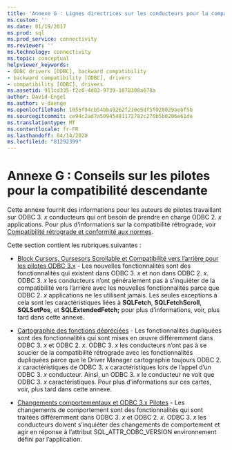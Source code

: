 ```yaml
---
title: 'Annexe G : Lignes directrices sur les conducteurs pour la compatibilité rétrograde (fr) Microsoft Docs'
ms.custom: ''
ms.date: 01/19/2017
ms.prod: sql
ms.prod_service: connectivity
ms.reviewer: ''
ms.technology: connectivity
ms.topic: conceptual
helpviewer_keywords:
- ODBC drivers [ODBC], backward compatibility
- backward compatibility [ODBC], drivers
- compatibility [ODBC], drivers
ms.assetid: 911cd335-f2c0-4d03-9739-1078308a678a
author: David-Engel
ms.author: v-daenge
ms.openlocfilehash: 1055f94cb54bba9262f210e5df5f028029aebf5b
ms.sourcegitcommit: ce94c2ad7a50945481172782c270b5b0206e61de
ms.translationtype: MT
ms.contentlocale: fr-FR
ms.lasthandoff: 04/14/2020
ms.locfileid: "81292399"
---
```

# <a name="appendix-g-driver-guidelines-for-backward-compatibility"></a>Annexe G : Conseils sur les pilotes pour la compatibilité descendante
Cette annexe fournit des informations pour les auteurs de pilotes travaillant sur ODBC 3. *x* conducteurs qui ont besoin de prendre en charge ODBC 2. *x* applications. Pour plus d’informations sur la compatibilité rétrograde, voir [Compatibilité rétrograde et conformité aux normes](../../../odbc/reference/develop-app/backward-compatibility-and-standards-compliance.md).  
  
 Cette section contient les rubriques suivantes :  
  
-   [Block Cursors, Cursesors Scrollable et Compatibilité vers l’arrière pour les pilotes ODBC 3.x](../../../odbc/reference/appendixes/block-cursors-scrollable-cursors-and-backward-compatibility.md) - Les nouvelles fonctionnalités sont des fonctionnalités qui existent dans ODBC 3. *x* et non dans ODBC 2. *x*. ODBC 3. *x* les conducteurs n’ont généralement pas à s’inquiéter de la compatibilité vers l’arrière avec les nouvelles fonctionnalités parce que ODBC 2. *x* applications ne les utilisent jamais. Les seules exceptions à cela sont les caractéristiques liées à **SQLFetch**, **SQLFetchScroll**, **SQLSetPos**, et **SQLExtendedFetch;** pour plus d’informations, voir, plus tard dans cette annexe.  
  
-   [Cartographie des fonctions dépréciées](../../../odbc/reference/appendixes/mapping-deprecated-functions.md) - Les fonctionnalités dupliquées sont des fonctionnalités qui sont mises en œuvre différemment dans ODBC 3. *x* et ODBC 2. *x*. ODBC 3. *x* les conducteurs n’ont pas à se soucier de la compatibilité rétrograde avec les fonctionnalités dupliquées parce que le Driver Manager cartographie toujours ODBC 2. *x* caractéristiques de ODBC 3. *x* caractéristiques lors de l’appel d’un ODBC 3. *x* conducteur. Ainsi, un ODBC 3. *x* le conducteur ne voit que ODBC 3. *x* caractéristiques. Pour plus d’informations sur ces cartes, voir, plus tard dans cette annexe.  
  
-   [Changements comportementaux et ODBC 3.x Pilotes](../../../odbc/reference/appendixes/behavioral-changes-and-odbc-3-x-drivers.md) - Les changements de comportement sont des fonctionnalités qui sont traitées différemment dans ODBC 3. *x* et ODBC 2. *x*. ODBC 3. *x* les conducteurs doivent s’inquiéter des changements de comportement et agir en réponse à l’attribut SQL_ATTR_ODBC_VERSION environnement défini par l’application.

